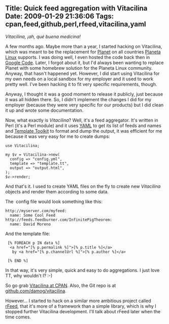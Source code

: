 Title: Quick feed aggregation with Vitacilina
Date: 2009-01-29 21:36:06
Tags: cpan,feed,github,perl,rfeed,vitacilina,yaml
---
<em>Vitacilina, ¡ah, qué buena medicina!</em>

A few months ago. Maybe more than a year, I started hacking on Vitacilina, which was meant to be the replacement for <a href="http://planetplanet.org">Planet</a> on all countries <a href="http://planetalinux.org">Planeta Linux</a> supports. I was doing well, I even hosted the code back then in <a href="http://code.google.com/p/vitacilina">Google Code</a>. Later, I forgot about it, but I'd always been wanting to replace Planet with some homebrew solution for the Planeta Linux community. Anyway, that hasn't happened yet. However, I did start using Vitacilina for my own needs on a local sandbox for my employer and it used to work pretty well. I've been hacking it to fit very specific requirements, though.

Anyway, I thought it was a good moment to release it publicly, just because it was all hidden there. So, I didn't implement the changes I did for my employer (because they were very specific for our products) but I did clean it up and wrote some documentation.

Now, what exactly is <em>Vitacilina</em>? Well, it's a feed aggregator. It's written in Perl (it's a Perl module) and it uses <a href="http://www.yaml.org/">YAML</a> to get its list of feeds and names and <a href="http://template-toolkit.org/">Template Toolkit</a> to format and dump the output, it was efficient for me because it was very easy for me to create dumps:
<pre><code>use Vitacilina;

my $v = Vitacilina-&gt;new(
  config =&gt; "config.yml",
  template =&gt; "template.tt",
  output =&gt; "output.html",
);
$v-&gt;render;
</code></pre>
And that's it. I used to create YAML files on the fly to create new <em>Vitacilina</em> objects and render them according to some data.

The  config file would look something like this:
<pre><code>http://myserver.com/myfeed:
  name: Some Cool Feed
http://feeds.feedburner.com/InfinitePigTheorem:
  name: David Moreno
</code></pre>
And the template file:
<pre><code> [% FOREACH p IN data %]
  &lt;a href="[% p.permalink %]"&gt;[% p.title %]&lt;/a&gt;
   by &lt;a href="[% p.channelUrl %]"&gt;[% p.author %]&lt;/a&gt;

 [% END %]
</code></pre>
In that way, it's very simple, quick and easy to do aggregations. I just love TT, why wouldn't I? :-)

So go grab <a href="http://search.cpan.org/~damog/Vitacilina-0.1/">Vitacilina at CPAN</a>. Also, the Git repo is at <a href="http://github.com/damog/vitacilina">github.com/damog/vitacilina</a>.

However... I started to hack on a similar more ambitious project called <a href="http://github.com/damog/rfeed">rFeed</a>, that it's more of a framework than a simple library, which is why I stopped further Vitacilina development. I'll talk about rFeed later when the time comes.